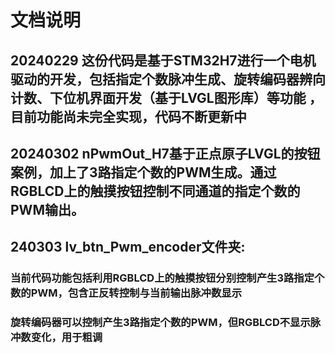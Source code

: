 #	文档说明
##	20240229 这份代码是基于STM32H7进行一个电机驱动的开发，包括指定个数脉冲生成、旋转编码器辨向计数、下位机界面开发（基于LVGL图形库）等功能 ，目前功能尚未完全实现，代码不断更新中
##	20240302	nPwmOut_H7基于正点原子LVGL的按钮案例，加上了3路指定个数的PWM生成。通过RGBLCD上的触摸按钮控制不同通道的指定个数的PWM输出。
##	240303	lv_btn_Pwm_encoder文件夹:
###  当前代码功能包括利用RGBLCD上的触摸按钮分别控制产生3路指定个数的PWM，包含正反转控制与当前输出脉冲数显示
###  旋转编码器可以控制产生3路指定个数的PWM，但RGBLCD不显示脉冲数变化，用于粗调


